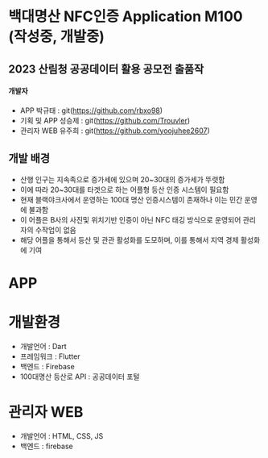 # 백대명산 NFC인증 Application M100 (작성중, 개발중)
## 2023 산림청 공공데이터 활용 공모전 출품작

#### 개발자
- APP 박규태 : git(https://github.com/rbxo98)
- 기획 및 APP 성승제 : git(https://github.com/Trouvler)
- 관리자 WEB 유주희 : git(https://github.com/yoojuhee2607)
## 개발 배경
*  산행 인구는 지속족으로 증가세에 있으며 20~30대의 증가세가 뚜렷함
* 이에 따라 20~30대를 타겟으로 하는 어플형 등산 인증 시스템이 필요함
* 현재 블랙야크사에서 운영하는 100대 명산 인증시스템이 존재하나 이는 민간 운영에 불과함
* 이 어플은 B사의 사진및 위치기반 인증이 아닌 NFC 태깅 방식으로 운영되어 관리자의 수작업이 없음
* 해당 어플을 통해서 등산 및 관관 활성화를 도모하며, 이를 통해서 지역 경제 활성화에 기여


# APP
# 개발환경
- 개발언어 : Dart
- 프레임워크 : Flutter
- 백엔드 : Firebase
- 100대명산 등산로 API : 공공데이터 포털

# 관리자 WEB
- 개발언어 : HTML, CSS, JS
- 백엔드 : firebase
